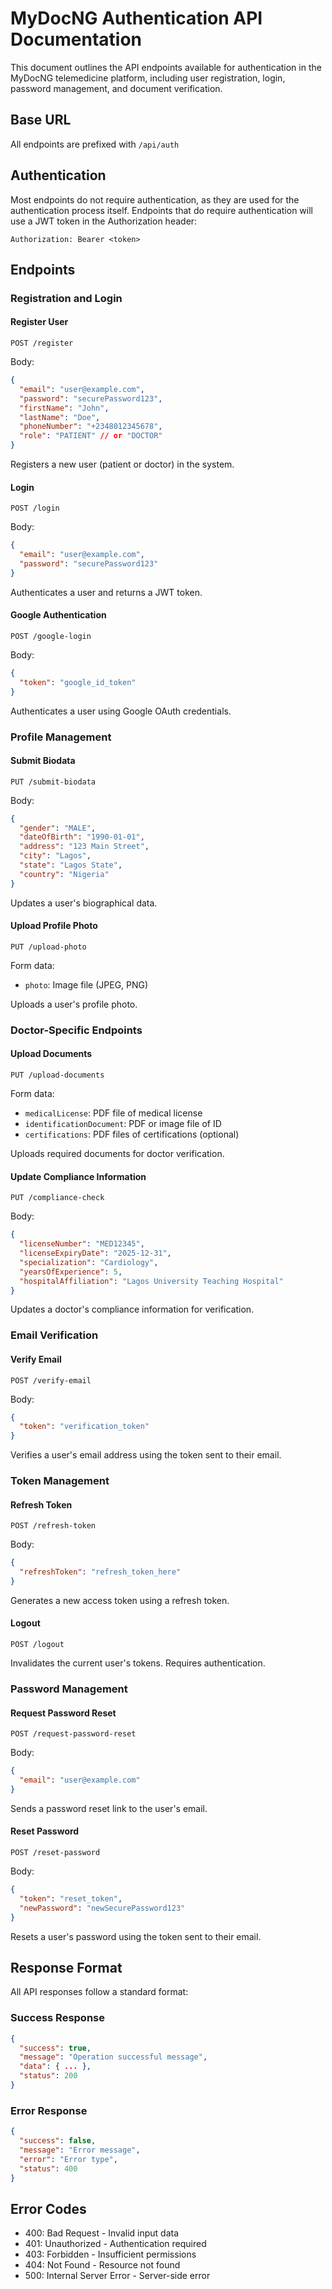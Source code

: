 # MyDocNG Authentication API Documentation

This document outlines the API endpoints available for authentication in the MyDocNG telemedicine platform, including user registration, login, password management, and document verification.

## Base URL

All endpoints are prefixed with `/api/auth`

## Authentication

Most endpoints do not require authentication, as they are used for the authentication process itself. Endpoints that do require authentication will use a JWT token in the Authorization header:

```
Authorization: Bearer <token>
```

## Endpoints

### Registration and Login

#### Register User

```
POST /register
```

Body:
```json
{
  "email": "user@example.com",
  "password": "securePassword123",
  "firstName": "John",
  "lastName": "Doe",
  "phoneNumber": "+2348012345678",
  "role": "PATIENT" // or "DOCTOR"
}
```

Registers a new user (patient or doctor) in the system.

#### Login

```
POST /login
```

Body:
```json
{
  "email": "user@example.com",
  "password": "securePassword123"
}
```

Authenticates a user and returns a JWT token.

#### Google Authentication

```
POST /google-login
```

Body:
```json
{
  "token": "google_id_token"
}
```

Authenticates a user using Google OAuth credentials.

### Profile Management

#### Submit Biodata

```
PUT /submit-biodata
```

Body:
```json
{
  "gender": "MALE",
  "dateOfBirth": "1990-01-01",
  "address": "123 Main Street",
  "city": "Lagos",
  "state": "Lagos State",
  "country": "Nigeria"
}
```

Updates a user's biographical data.

#### Upload Profile Photo

```
PUT /upload-photo
```

Form data:
- `photo`: Image file (JPEG, PNG)

Uploads a user's profile photo.

### Doctor-Specific Endpoints

#### Upload Documents

```
PUT /upload-documents
```

Form data:
- `medicalLicense`: PDF file of medical license
- `identificationDocument`: PDF or image file of ID
- `certifications`: PDF files of certifications (optional)

Uploads required documents for doctor verification.

#### Update Compliance Information

```
PUT /compliance-check
```

Body:
```json
{
  "licenseNumber": "MED12345",
  "licenseExpiryDate": "2025-12-31",
  "specialization": "Cardiology",
  "yearsOfExperience": 5,
  "hospitalAffiliation": "Lagos University Teaching Hospital"
}
```

Updates a doctor's compliance information for verification.

### Email Verification

#### Verify Email

```
POST /verify-email
```

Body:
```json
{
  "token": "verification_token"
}
```

Verifies a user's email address using the token sent to their email.

### Token Management

#### Refresh Token

```
POST /refresh-token
```

Body:
```json
{
  "refreshToken": "refresh_token_here"
}
```

Generates a new access token using a refresh token.

#### Logout

```
POST /logout
```

Invalidates the current user's tokens. Requires authentication.

### Password Management

#### Request Password Reset

```
POST /request-password-reset
```

Body:
```json
{
  "email": "user@example.com"
}
```

Sends a password reset link to the user's email.

#### Reset Password

```
POST /reset-password
```

Body:
```json
{
  "token": "reset_token",
  "newPassword": "newSecurePassword123"
}
```

Resets a user's password using the token sent to their email.

## Response Format

All API responses follow a standard format:

### Success Response

```json
{
  "success": true,
  "message": "Operation successful message",
  "data": { ... },
  "status": 200
}
```

### Error Response

```json
{
  "success": false,
  "message": "Error message",
  "error": "Error type",
  "status": 400
}
```

## Error Codes

- 400: Bad Request - Invalid input data
- 401: Unauthorized - Authentication required
- 403: Forbidden - Insufficient permissions
- 404: Not Found - Resource not found
- 500: Internal Server Error - Server-side error